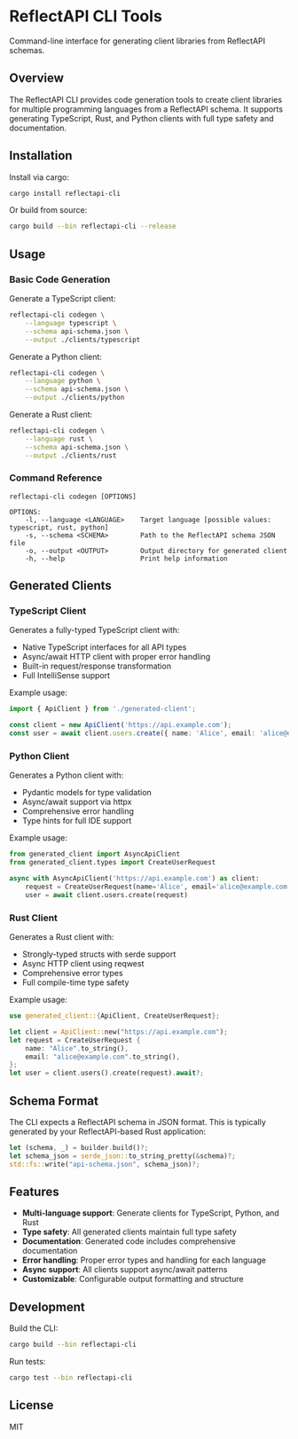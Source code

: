 # ReflectAPI CLI Tools

Command-line interface for generating client libraries from ReflectAPI schemas.

## Overview

The ReflectAPI CLI provides code generation tools to create client libraries for multiple programming languages from a ReflectAPI schema. It supports generating TypeScript, Rust, and Python clients with full type safety and documentation.

## Installation

Install via cargo:

```bash
cargo install reflectapi-cli
```

Or build from source:

```bash
cargo build --bin reflectapi-cli --release
```

## Usage

### Basic Code Generation

Generate a TypeScript client:

```bash
reflectapi-cli codegen \
    --language typescript \
    --schema api-schema.json \
    --output ./clients/typescript
```

Generate a Python client:

```bash
reflectapi-cli codegen \
    --language python \
    --schema api-schema.json \
    --output ./clients/python
```

Generate a Rust client:

```bash
reflectapi-cli codegen \
    --language rust \
    --schema api-schema.json \
    --output ./clients/rust
```

### Command Reference

```
reflectapi-cli codegen [OPTIONS]

OPTIONS:
    -l, --language <LANGUAGE>    Target language [possible values: typescript, rust, python]
    -s, --schema <SCHEMA>        Path to the ReflectAPI schema JSON file
    -o, --output <OUTPUT>        Output directory for generated client
    -h, --help                   Print help information
```

## Generated Clients

### TypeScript Client

Generates a fully-typed TypeScript client with:
- Native TypeScript interfaces for all API types
- Async/await HTTP client with proper error handling
- Built-in request/response transformation
- Full IntelliSense support

Example usage:
```typescript
import { ApiClient } from './generated-client';

const client = new ApiClient('https://api.example.com');
const user = await client.users.create({ name: 'Alice', email: 'alice@example.com' });
```

### Python Client

Generates a Python client with:
- Pydantic models for type validation
- Async/await support via httpx
- Comprehensive error handling
- Type hints for full IDE support

Example usage:
```python
from generated_client import AsyncApiClient
from generated_client.types import CreateUserRequest

async with AsyncApiClient('https://api.example.com') as client:
    request = CreateUserRequest(name='Alice', email='alice@example.com')
    user = await client.users.create(request)
```

### Rust Client

Generates a Rust client with:
- Strongly-typed structs with serde support
- Async HTTP client using reqwest
- Comprehensive error types
- Full compile-time type safety

Example usage:
```rust
use generated_client::{ApiClient, CreateUserRequest};

let client = ApiClient::new("https://api.example.com");
let request = CreateUserRequest {
    name: "Alice".to_string(),
    email: "alice@example.com".to_string(),
};
let user = client.users().create(request).await?;
```

## Schema Format

The CLI expects a ReflectAPI schema in JSON format. This is typically generated by your ReflectAPI-based Rust application:

```rust
let (schema, _) = builder.build()?;
let schema_json = serde_json::to_string_pretty(&schema)?;
std::fs::write("api-schema.json", schema_json)?;
```

## Features

- **Multi-language support**: Generate clients for TypeScript, Python, and Rust
- **Type safety**: All generated clients maintain full type safety
- **Documentation**: Generated code includes comprehensive documentation
- **Error handling**: Proper error types and handling for each language
- **Async support**: All clients support async/await patterns
- **Customizable**: Configurable output formatting and structure

## Development

Build the CLI:

```bash
cargo build --bin reflectapi-cli
```

Run tests:

```bash
cargo test --bin reflectapi-cli
```

## License

MIT

